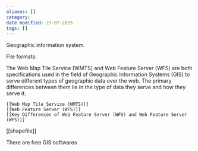 ```yaml
---
aliases: []
category:
date modified: 27-07-2025
tags: []
---
```

Geographic information system.

File formats: 

The Web Map Tile Service (WMTS) and Web Feature Server (WFS) are both specifications used in the field of Geographic Information Systems (GIS) to serve different types of geographic data over the web. The primary differences between them lie in the type of data they serve and how they serve it.

	[[Web Map Tile Service (WMTS)]]
	[[Web Feature Server (WFS)]]
	[[Key Differences of Web Feature Server (WFS) and Web Feature Server (WFS)]]

[[shapefile]]

There are free GIS softwares



